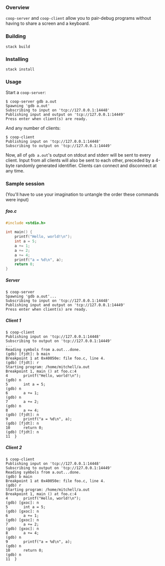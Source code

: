 ### Overview

`coop-server` and `coop-client` allow you to pair-debug programs without having to share a screen and a keyboard.

### Building

    stack build

### Installing

    stack install

### Usage

Start a `coop-server`:

    $ coop-server gdb a.out
    Spawning 'gdb a.out'
    Subscribing to input on 'tcp://127.0.0.1:14448'
    Publishing input and output on 'tcp://127.0.0.1:14449'
    Press enter when client(s) are ready.

And any number of clients:

    $ coop-client
    Publishing input on 'tcp://127.0.0.1:14448'
    Subscribing to output on 'tcp://127.0.0.1:14449'

Now, all of `gdb a.out`'s output on stdout and stderr will be sent to every client.
Input from all clients will also be sent to each other, preceded by a 4-byte randomly
generated identifier. Clients can connect and disconnect at any time.

### Sample session

(You'll have to use your imagination to untangle the order these commands were input)

##### foo.c

```c
#include <stdio.h>

int main() {
    printf("Hello, world!\n");
    int a = 5;
    a += 1;
    a += 2;
    a += 4;
    printf("a = %d\n", a);
    return 0;
}
```

##### Server

    $ coop-server
    Spawning 'gdb a.out'...
    Subscribing to input on 'tcp://127.0.0.1:14448'
    Publishing input and output on 'tcp://127.0.0.1:14449'
    Press enter when client(s) are ready.

##### Client 1

    $ coop-client
    Publishing input on 'tcp://127.0.0.1:14448'
    Subscribing to output on 'tcp://127.0.0.1:14449'
    ...
    Reading symbols from a.out...done.
    (gdb) [fjdt]: b main
    Breakpoint 1 at 0x40050e: file foo.c, line 4.
    (gdb) [fjdt]: r
    Starting program: /home/mitchell/a.out
    Breakpoint 1, main () at foo.c:4
    4	    printf("Hello, world!\n");
    (gdb) n
    5	    int a = 5;
    (gdb) n
    6	    a += 1;
    (gdb) n
    7	    a += 2;
    (gdb) n
    8	    a += 4;
    (gdb) [fjdt]: n
    9	    printf("a = %d\n", a);
    (gdb) [fjdt]: n
    10	    return 0;
    (gdb) [fjdt]: n
    11	}

##### Client 2

    $ coop-client
    Publishing input on 'tcp://127.0.0.1:14448'
    Subscribing to output on 'tcp://127.0.0.1:14449'
    Reading symbols from a.out...done.
    (gdb) b main
    Breakpoint 1 at 0x40050e: file foo.c, line 4.
    (gdb) r
    Starting program: /home/mitchell/a.out 
    Breakpoint 1, main () at foo.c:4
    4	    printf("Hello, world!\n");
    (gdb) [gxoc]: n
    5	    int a = 5;
    (gdb) [gxoc]: n
    6	    a += 1;
    (gdb) [gxoc]: n
    7	    a += 2;
    (gdb) [gxoc]: n
    8	    a += 4;
    (gdb) n
    9	    printf("a = %d\n", a);
    (gdb) n
    10	    return 0;
    (gdb) n
    11	}
